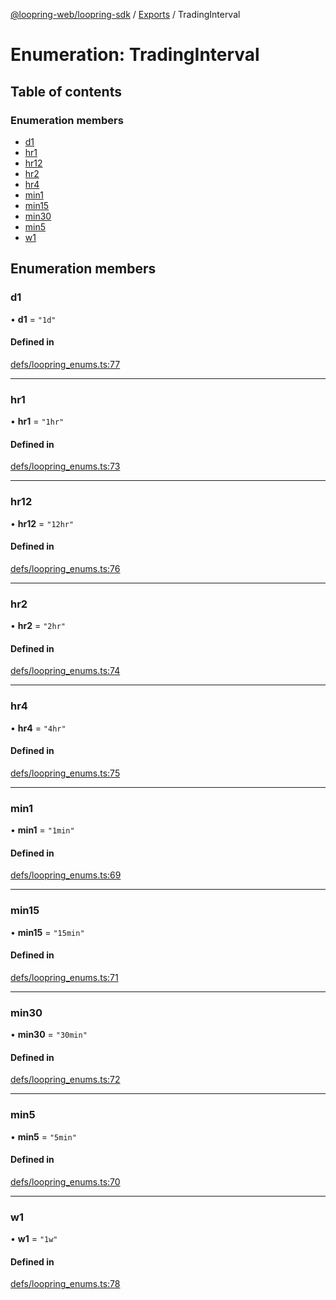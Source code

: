 [@loopring-web/loopring-sdk](../README.md) / [Exports](../modules.md) / TradingInterval

# Enumeration: TradingInterval

## Table of contents

### Enumeration members

- [d1](TradingInterval.md#d1)
- [hr1](TradingInterval.md#hr1)
- [hr12](TradingInterval.md#hr12)
- [hr2](TradingInterval.md#hr2)
- [hr4](TradingInterval.md#hr4)
- [min1](TradingInterval.md#min1)
- [min15](TradingInterval.md#min15)
- [min30](TradingInterval.md#min30)
- [min5](TradingInterval.md#min5)
- [w1](TradingInterval.md#w1)

## Enumeration members

### d1

• **d1** = `"1d"`

#### Defined in

[defs/loopring_enums.ts:77](https://github.com/Loopring/loopring_sdk/blob/904c903/src/defs/loopring_enums.ts#L77)

___

### hr1

• **hr1** = `"1hr"`

#### Defined in

[defs/loopring_enums.ts:73](https://github.com/Loopring/loopring_sdk/blob/904c903/src/defs/loopring_enums.ts#L73)

___

### hr12

• **hr12** = `"12hr"`

#### Defined in

[defs/loopring_enums.ts:76](https://github.com/Loopring/loopring_sdk/blob/904c903/src/defs/loopring_enums.ts#L76)

___

### hr2

• **hr2** = `"2hr"`

#### Defined in

[defs/loopring_enums.ts:74](https://github.com/Loopring/loopring_sdk/blob/904c903/src/defs/loopring_enums.ts#L74)

___

### hr4

• **hr4** = `"4hr"`

#### Defined in

[defs/loopring_enums.ts:75](https://github.com/Loopring/loopring_sdk/blob/904c903/src/defs/loopring_enums.ts#L75)

___

### min1

• **min1** = `"1min"`

#### Defined in

[defs/loopring_enums.ts:69](https://github.com/Loopring/loopring_sdk/blob/904c903/src/defs/loopring_enums.ts#L69)

___

### min15

• **min15** = `"15min"`

#### Defined in

[defs/loopring_enums.ts:71](https://github.com/Loopring/loopring_sdk/blob/904c903/src/defs/loopring_enums.ts#L71)

___

### min30

• **min30** = `"30min"`

#### Defined in

[defs/loopring_enums.ts:72](https://github.com/Loopring/loopring_sdk/blob/904c903/src/defs/loopring_enums.ts#L72)

___

### min5

• **min5** = `"5min"`

#### Defined in

[defs/loopring_enums.ts:70](https://github.com/Loopring/loopring_sdk/blob/904c903/src/defs/loopring_enums.ts#L70)

___

### w1

• **w1** = `"1w"`

#### Defined in

[defs/loopring_enums.ts:78](https://github.com/Loopring/loopring_sdk/blob/904c903/src/defs/loopring_enums.ts#L78)
